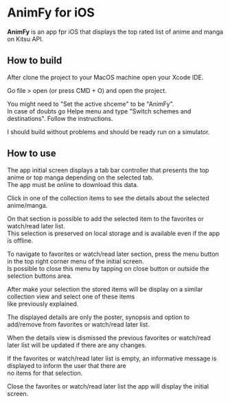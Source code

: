 # AnimFy for iOS

**AnimFy** is an app fpr iOS that displays the top rated list of anime and manga on Kitsu API.

## How to build

After clone the project to your MacOS machine open your Xcode IDE.

Go file > open (or press CMD + O) and open the project.

You might need to "Set the active shceme" to be "AnimFy".  
In case of doubts go Helpe menu and type "Switch schemes and destinations". Follow the instructions.

I should build without problems and should be ready run on a simulator.

## How to use

The app initial screen displays a tab bar controller that presents the top anime or top manga depending on the selected
tab.  
The app must be online to download this data.

Click in one of the collection items to see the details about the selected anime/manga.

On that section is possible to add the selected item to the favorites or watch/read later list.  
This selection is preserved on local storage and is available even if the app is offline.

To navigate to favorites or watch/read later section, press the menu button in the top right corner menu of the initial
screen.  
Is possible to close this menu by tapping on close button or outside the selection buttons area.

After make your selection the stored items will be display on a similar collection view and select one of these items  
like previously explained.

The displayed details are only the poster, synopsis and option to add/remove from favorites or watch/read later list.

When the details view is dismissed the previous favorites or watch/read later list will be updated if there are any
changes.

If the favorites or watch/read later list is empty, an informative message is displayed to inform the user that there
are  
no items for that selection.

Close the favorites or watch/read later list the app will display the initial screen.
